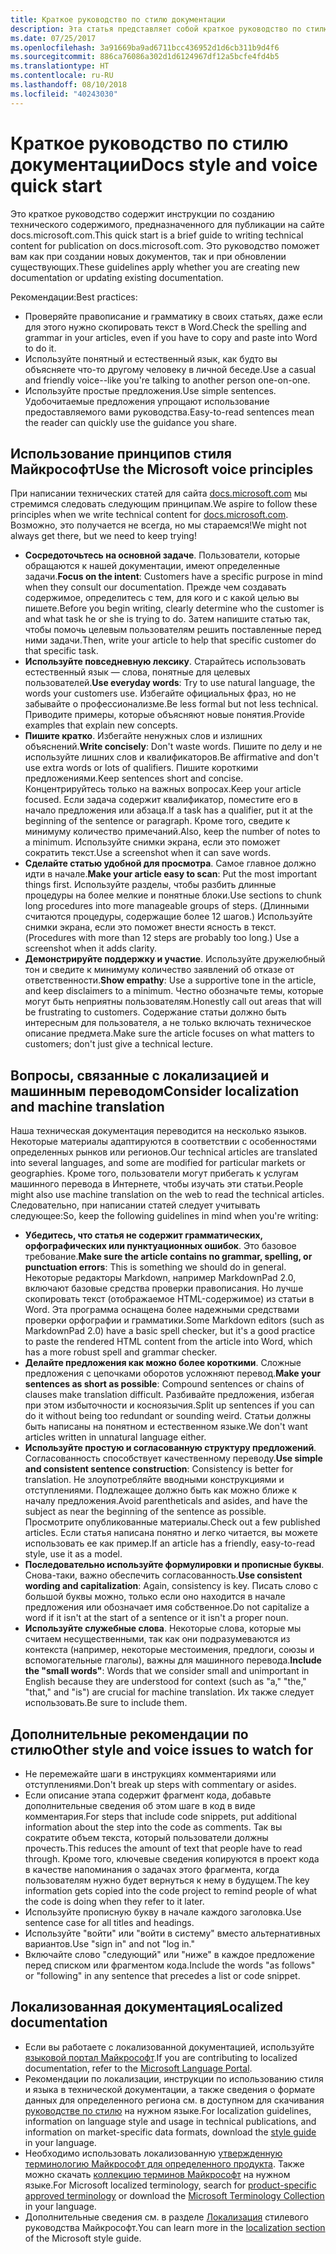 ```yaml
---
title: Краткое руководство по стилю документации
description: Эта статья представляет собой краткое руководство по стилю документации, содержащее общие принципы для начала работы по написанию статей для сайта docs.microsoft.com.
ms.date: 07/25/2017
ms.openlocfilehash: 3a91669ba9ad6711bcc436952d1d6cb311b9d4f6
ms.sourcegitcommit: 886ca76086a302d1d6124967df12a5bcfe4fd4b5
ms.translationtype: HT
ms.contentlocale: ru-RU
ms.lasthandoff: 08/10/2018
ms.locfileid: "40243030"
---
```

# <a name="docs-style-and-voice-quick-start"></a><span data-ttu-id="d1378-103">Краткое руководство по стилю документации</span><span class="sxs-lookup"><span data-stu-id="d1378-103">Docs style and voice quick start</span></span>

<span data-ttu-id="d1378-104">Это краткое руководство содержит инструкции по созданию технического содержимого, предназначенного для публикации на сайте docs.microsoft.com.</span><span class="sxs-lookup"><span data-stu-id="d1378-104">This quick start is a brief guide to writing technical content for publication on docs.microsoft.com.</span></span> <span data-ttu-id="d1378-105">Это руководство поможет вам как при создании новых документов, так и при обновлении существующих.</span><span class="sxs-lookup"><span data-stu-id="d1378-105">These guidelines apply whether you are creating new documentation or updating existing documentation.</span></span>

<span data-ttu-id="d1378-106">Рекомендации:</span><span class="sxs-lookup"><span data-stu-id="d1378-106">Best practices:</span></span>

- <span data-ttu-id="d1378-107">Проверяйте правописание и грамматику в своих статьях, даже если для этого нужно скопировать текст в Word.</span><span class="sxs-lookup"><span data-stu-id="d1378-107">Check the spelling and grammar in your articles, even if you have to copy and paste into Word to do it.</span></span>
- <span data-ttu-id="d1378-108">Используйте понятный и естественный язык, как будто вы объясняете что-то другому человеку в личной беседе.</span><span class="sxs-lookup"><span data-stu-id="d1378-108">Use a casual and friendly voice--like you're talking to another person one-on-one.</span></span>
- <span data-ttu-id="d1378-109">Используйте простые предложения.</span><span class="sxs-lookup"><span data-stu-id="d1378-109">Use simple sentences.</span></span> <span data-ttu-id="d1378-110">Удобочитаемые предложения упрощают использование предоставляемого вами руководства.</span><span class="sxs-lookup"><span data-stu-id="d1378-110">Easy-to-read sentences mean the reader can quickly use the guidance you share.</span></span>

## <a name="use-the-microsoft-voice-principles"></a><span data-ttu-id="d1378-111">Использование принципов стиля Майкрософт</span><span class="sxs-lookup"><span data-stu-id="d1378-111">Use the Microsoft voice principles</span></span>

<span data-ttu-id="d1378-112">При написании технических статей для сайта [docs.microsoft.com](https://docs.microsoft.com) мы стремимся следовать следующим принципам.</span><span class="sxs-lookup"><span data-stu-id="d1378-112">We aspire to follow these principles when we write technical content for [docs.microsoft.com](https://docs.microsoft.com).</span></span> <span data-ttu-id="d1378-113">Возможно, это получается не всегда, но мы стараемся!</span><span class="sxs-lookup"><span data-stu-id="d1378-113">We might not always get there, but we need to keep trying!</span></span>

- <span data-ttu-id="d1378-114">**Сосредоточьтесь на основной задаче**. Пользователи, которые обращаются к нашей документации, имеют определенные задачи.</span><span class="sxs-lookup"><span data-stu-id="d1378-114">**Focus on the intent**: Customers have a specific purpose in mind when they consult our documentation.</span></span> <span data-ttu-id="d1378-115">Прежде чем создавать содержимое, определитесь с тем, для кого и с какой целью вы пишете.</span><span class="sxs-lookup"><span data-stu-id="d1378-115">Before you begin writing, clearly determine who the customer is and what task he or she is trying to do.</span></span> <span data-ttu-id="d1378-116">Затем напишите статью так, чтобы помочь целевым пользователям решить поставленные перед ними задачи.</span><span class="sxs-lookup"><span data-stu-id="d1378-116">Then, write your article to help that specific customer do that specific task.</span></span>
- <span data-ttu-id="d1378-117">**Используйте повседневную лексику**. Старайтесь использовать естественный язык — слова, понятные для целевых пользователей.</span><span class="sxs-lookup"><span data-stu-id="d1378-117">**Use everyday words**: Try to use natural language, the words your customers use.</span></span> <span data-ttu-id="d1378-118">Избегайте официальных фраз, но не забывайте о профессионализме.</span><span class="sxs-lookup"><span data-stu-id="d1378-118">Be less formal but not less technical.</span></span> <span data-ttu-id="d1378-119">Приводите примеры, которые объясняют новые понятия.</span><span class="sxs-lookup"><span data-stu-id="d1378-119">Provide examples that explain new concepts.</span></span>
- <span data-ttu-id="d1378-120">**Пишите кратко**. Избегайте ненужных слов и излишних объяснений.</span><span class="sxs-lookup"><span data-stu-id="d1378-120">**Write concisely**: Don't waste words.</span></span> <span data-ttu-id="d1378-121">Пишите по делу и не используйте лишних слов и квалификаторов.</span><span class="sxs-lookup"><span data-stu-id="d1378-121">Be affirmative and don't use extra words or lots of qualifiers.</span></span> <span data-ttu-id="d1378-122">Пишите короткими предложениями.</span><span class="sxs-lookup"><span data-stu-id="d1378-122">Keep sentences short and concise.</span></span> <span data-ttu-id="d1378-123">Концентрируйтесь только на важных вопросах.</span><span class="sxs-lookup"><span data-stu-id="d1378-123">Keep your article focused.</span></span> <span data-ttu-id="d1378-124">Если задача содержит квалификатор, поместите его в начало предложения или абзаца.</span><span class="sxs-lookup"><span data-stu-id="d1378-124">If a task has a qualifier, put it at the beginning of the sentence or paragraph.</span></span> <span data-ttu-id="d1378-125">Кроме того, сведите к минимуму количество примечаний.</span><span class="sxs-lookup"><span data-stu-id="d1378-125">Also, keep the number of notes to a minimum.</span></span> <span data-ttu-id="d1378-126">Используйте снимки экрана, если это поможет сократить текст.</span><span class="sxs-lookup"><span data-stu-id="d1378-126">Use a screenshot when it can save words.</span></span>
- <span data-ttu-id="d1378-127">**Сделайте статью удобной для просмотра**. Самое главное должно идти в начале.</span><span class="sxs-lookup"><span data-stu-id="d1378-127">**Make your article easy to scan**: Put the most important things first.</span></span> <span data-ttu-id="d1378-128">Используйте разделы, чтобы разбить длинные процедуры на более мелкие и понятные блоки.</span><span class="sxs-lookup"><span data-stu-id="d1378-128">Use sections to chunk long procedures into more manageable groups of steps.</span></span> <span data-ttu-id="d1378-129">(Длинными считаются процедуры, содержащие более 12 шагов.) Используйте снимки экрана, если это поможет внести ясность в текст.</span><span class="sxs-lookup"><span data-stu-id="d1378-129">(Procedures with more than 12 steps are probably too long.) Use a screenshot when it adds clarity.</span></span>
- <span data-ttu-id="d1378-130">**Демонстрируйте поддержку и участие**. Используйте дружелюбный тон и сведите к минимуму количество заявлений об отказе от ответственности.</span><span class="sxs-lookup"><span data-stu-id="d1378-130">**Show empathy**: Use a supportive tone in the article, and keep disclaimers to a minimum.</span></span> <span data-ttu-id="d1378-131">Честно обозначьте темы, которые могут быть неприятны пользователям.</span><span class="sxs-lookup"><span data-stu-id="d1378-131">Honestly call out areas that will be frustrating to customers.</span></span> <span data-ttu-id="d1378-132">Содержание статьи должно быть интересным для пользователя, а не только включать техническое описание предмета.</span><span class="sxs-lookup"><span data-stu-id="d1378-132">Make sure the article focuses on what matters to customers; don't just give a technical lecture.</span></span>

## <a name="consider-localization-and-machine-translation"></a><span data-ttu-id="d1378-133">Вопросы, связанные с локализацией и машинным переводом</span><span class="sxs-lookup"><span data-stu-id="d1378-133">Consider localization and machine translation</span></span>

<span data-ttu-id="d1378-134">Наша техническая документация переводится на несколько языков. Некоторые материалы адаптируются в соответствии с особенностями определенных рынков или регионов.</span><span class="sxs-lookup"><span data-stu-id="d1378-134">Our technical articles are translated into several languages, and some are modified for particular markets or geographies.</span></span> <span data-ttu-id="d1378-135">Кроме того, пользователи могут прибегать к услугам машинного перевода в Интернете, чтобы изучать эти статьи.</span><span class="sxs-lookup"><span data-stu-id="d1378-135">People might also use machine translation on the web to read the technical articles.</span></span> <span data-ttu-id="d1378-136">Следовательно, при написании статей следует учитывать следующее:</span><span class="sxs-lookup"><span data-stu-id="d1378-136">So, keep the following guidelines in mind when you're writing:</span></span>

- <span data-ttu-id="d1378-137">**Убедитесь, что статья не содержит грамматических, орфографических или пунктуационных ошибок**. Это базовое требование.</span><span class="sxs-lookup"><span data-stu-id="d1378-137">**Make sure the article contains no grammar, spelling, or punctuation errors**: This is something we should do in general.</span></span> <span data-ttu-id="d1378-138">Некоторые редакторы Markdown, например MarkdownPad 2.0, включают базовые средства проверки правописания. Но лучше скопировать текст (отображаемое HTML-содержимое) из статьи в Word. Эта программа оснащена более надежными средствами проверки орфографии и грамматики.</span><span class="sxs-lookup"><span data-stu-id="d1378-138">Some Markdown editors (such as MarkdownPad 2.0) have a basic spell checker, but it's a good practice to paste the rendered HTML content from the article into Word, which has a more robust spell and grammar checker.</span></span>
- <span data-ttu-id="d1378-139">**Делайте предложения как можно более короткими**. Сложные предложения с цепочками оборотов усложняют перевод.</span><span class="sxs-lookup"><span data-stu-id="d1378-139">**Make your sentences as short as possible**: Compound sentences or chains of clauses make translation difficult.</span></span> <span data-ttu-id="d1378-140">Разбивайте предложения, избегая при этом избыточности и косноязычия.</span><span class="sxs-lookup"><span data-stu-id="d1378-140">Split up sentences if you can do it without being too redundant or sounding weird.</span></span> <span data-ttu-id="d1378-141">Статьи должны быть написаны на понятном и естественном языке.</span><span class="sxs-lookup"><span data-stu-id="d1378-141">We don't want articles written in unnatural language either.</span></span>
- <span data-ttu-id="d1378-142">**Используйте простую и согласованную структуру предложений**. Согласованность способствует качественному переводу.</span><span class="sxs-lookup"><span data-stu-id="d1378-142">**Use simple and consistent sentence construction**: Consistency is better for translation.</span></span> <span data-ttu-id="d1378-143">Не злоупотребляйте вводными конструкциями и отступлениями. Подлежащее должно быть как можно ближе к началу предложения.</span><span class="sxs-lookup"><span data-stu-id="d1378-143">Avoid parentheticals and asides, and have the subject as near the beginning of the sentence as possible.</span></span> <span data-ttu-id="d1378-144">Просмотрите опубликованные материалы.</span><span class="sxs-lookup"><span data-stu-id="d1378-144">Check out a few published articles.</span></span> <span data-ttu-id="d1378-145">Если статья написана понятно и легко читается, вы можете использовать ее как пример.</span><span class="sxs-lookup"><span data-stu-id="d1378-145">If an article has a friendly, easy-to-read style, use it as a model.</span></span>
- <span data-ttu-id="d1378-146">**Последовательно используйте формулировки и прописные буквы**. Снова-таки, важно обеспечить согласованность.</span><span class="sxs-lookup"><span data-stu-id="d1378-146">**Use consistent wording and capitalization**: Again, consistency is key.</span></span> <span data-ttu-id="d1378-147">Писать слово с большой буквы можно, только если оно находится в начале предложения или обозначает имя собственное.</span><span class="sxs-lookup"><span data-stu-id="d1378-147">Do not capitalize a word if it isn't at the start of a sentence or it isn't a proper noun.</span></span>
- <span data-ttu-id="d1378-148">**Используйте служебные слова**. Некоторые слова, которые мы считаем несущественными, так как они подразумеваются из контекста (например, некоторые местоимения, предлоги, союзы и вспомогательные глаголы), важны для машинного перевода.</span><span class="sxs-lookup"><span data-stu-id="d1378-148">**Include the "small words"**: Words that we consider small and unimportant in English because they are understood for context (such as "a," "the," "that," and "is") are crucial for machine translation.</span></span> <span data-ttu-id="d1378-149">Их также следует использовать.</span><span class="sxs-lookup"><span data-stu-id="d1378-149">Be sure to include them.</span></span>

## <a name="other-style-and-voice-issues-to-watch-for"></a><span data-ttu-id="d1378-150">Дополнительные рекомендации по стилю</span><span class="sxs-lookup"><span data-stu-id="d1378-150">Other style and voice issues to watch for</span></span>

- <span data-ttu-id="d1378-151">Не перемежайте шаги в инструкциях комментариями или отступлениями.</span><span class="sxs-lookup"><span data-stu-id="d1378-151">Don't break up steps with commentary or asides.</span></span>
- <span data-ttu-id="d1378-152">Если описание этапа содержит фрагмент кода, добавьте дополнительные сведения об этом шаге в код в виде комментария.</span><span class="sxs-lookup"><span data-stu-id="d1378-152">For steps that include code snippets, put additional information about the step into the code as comments.</span></span> <span data-ttu-id="d1378-153">Так вы сократите объем текста, который пользователи должны прочесть.</span><span class="sxs-lookup"><span data-stu-id="d1378-153">This reduces the amount of text that people have to read through.</span></span> <span data-ttu-id="d1378-154">Кроме того, ключевые сведения копируются в проект кода в качестве напоминания о задачах этого фрагмента, когда пользователям нужно будет вернуться к нему в будущем.</span><span class="sxs-lookup"><span data-stu-id="d1378-154">The key information gets copied into the code project to remind people of what the code is doing when they refer to it later.</span></span>
- <span data-ttu-id="d1378-155">Используйте прописную букву в начале каждого заголовка.</span><span class="sxs-lookup"><span data-stu-id="d1378-155">Use sentence case for all titles and headings.</span></span>
- <span data-ttu-id="d1378-156">Используйте "войти" или "войти в систему" вместо альтернативных вариантов.</span><span class="sxs-lookup"><span data-stu-id="d1378-156">Use "sign in" and not "log in."</span></span>
- <span data-ttu-id="d1378-157">Включайте слово "следующий" или "ниже" в каждое предложение перед списком или фрагментом кода.</span><span class="sxs-lookup"><span data-stu-id="d1378-157">Include the words "as follows" or "following" in any sentence that precedes a list or code snippet.</span></span>

## <a name="localized-documentation"></a><span data-ttu-id="d1378-158">Локализованная документация</span><span class="sxs-lookup"><span data-stu-id="d1378-158">Localized documentation</span></span>

- <span data-ttu-id="d1378-159">Если вы работаете с локализованной документацией, используйте [языковой портал Майкрософт](https://www.microsoft.com/Language/Default.aspx).</span><span class="sxs-lookup"><span data-stu-id="d1378-159">If you are contributing to localized documentation, refer to the [Microsoft Language Portal](https://www.microsoft.com/Language/Default.aspx).</span></span>
- <span data-ttu-id="d1378-160">Рекомендации по локализации, инструкции по использованию стиля и языка в технической документации, а также сведения о формате данных для определенного региона см. в доступном для скачивания [руководстве по стилю](https://www.microsoft.com/Language/StyleGuides) на нужном языке.</span><span class="sxs-lookup"><span data-stu-id="d1378-160">For localization guidelines, information on language style and usage in technical publications, and information on market-specific data formats, download the [style guide](https://www.microsoft.com/Language/StyleGuides) in your language.</span></span>
- <span data-ttu-id="d1378-161">Необходимо использовать локализованную [утвержденную терминологию Майкрософт для определенного продукта](https://www.microsoft.com/Language/Default.aspx). Также можно скачать [коллекцию терминов Майкрософт](https://www.microsoft.com/Language/Terminology.aspx) на нужном языке.</span><span class="sxs-lookup"><span data-stu-id="d1378-161">For Microsoft localized terminology, search for [product-specific approved terminology](https://www.microsoft.com/Language/Default.aspx) or download the [Microsoft Terminology Collection](https://www.microsoft.com/Language/Terminology.aspx) in your language.</span></span>
- <span data-ttu-id="d1378-162">Дополнительные сведения см. в разделе [Локализация](https://docs.microsoft.com/style-guide/global-communications/) стилевого руководства Майкрософт.</span><span class="sxs-lookup"><span data-stu-id="d1378-162">You can learn more in the [localization section](https://docs.microsoft.com/style-guide/global-communications/) of the Microsoft style guide.</span></span>
